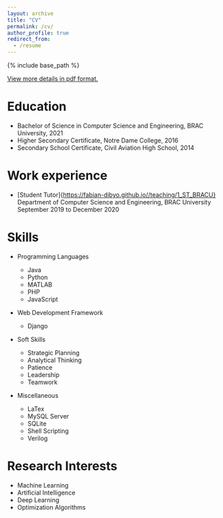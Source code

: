 ```yaml
---
layout: archive
title: "CV"
permalink: /cv/
author_profile: true
redirect_from:
  - /resume
---
```


{% include base_path %}

[View more details in pdf format.](https://drive.google.com/file/d/1akOl3aRkZYpRiy6Izb4HEZphGKQCNa43/view)

Education
======
* Bachelor of Science in Computer Science and Engineering, BRAC University, 2021
* Higher Secondary Certificate, Notre Dame College, 2016
* Secondary School Certificate, Civil Aviation High School, 2014

Work experience
======
* [Student Tutor]{https://fabian-dibyo.github.io//teaching/1_ST_BRACU}  
  Department of Computer Science and Engineering, BRAC University  
  September 2019 to December 2020  
  
Skills
======
* Programming Languages
  * Java
  * Python
  * MATLAB
  * PHP
  * JavaScript
  
* Web Development Framework
  * Django
  
* Soft Skills
  * Strategic Planning  
  * Analytical Thinking
  * Patience
  * Leadership
  * Teamwork

* Miscellaneous
  * LaTex  
  * MySQL Server
  * SQLite
  * Shell Scripting
  * Verilog

Research Interests
======
* Machine Learning
* Artificial Intelligence
* Deep Learning
* Optimization Algorithms
